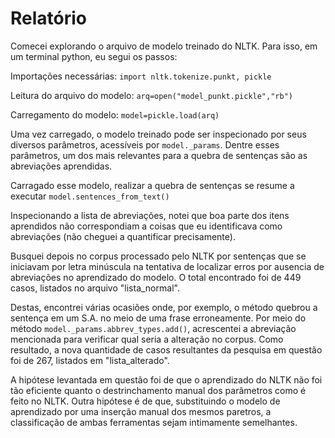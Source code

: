 # Relatório

Comecei explorando o arquivo de modelo treinado do NLTK. Para isso, em um terminal python, eu segui os passos:

Importações necessárias:
`import nltk.tokenize.punkt, pickle`

Leitura do arquivo do modelo: `arq=open("model_punkt.pickle","rb")`

Carregamento do modelo: `model=pickle.load(arq)`

Uma vez carregado, o modelo treinado pode ser inspecionado por seus diversos parâmetros, acessíveis por `model._params`. Dentre esses parâmetros, um dos mais relevantes para a quebra de sentenças são as abreviações aprendidas.

Carragado esse modelo, realizar a quebra de sentenças se resume a executar `model.sentences_from_text()` 

Inspecionando a lista de abreviações, notei que boa parte dos itens aprendidos não correspondiam a coisas que eu identificava como abreviações (não cheguei a quantificar precisamente).

Busquei depois no corpus processado pelo NLTK por sentenças que se iniciavam por letra minúscula na tentativa de localizar erros por ausencia de abreviações no aprendizado do modelo. O total encontrado foi de 449 casos, listados no arquivo "lista_normal".

Destas, encontrei várias ocasiões onde, por exemplo, o método quebrou a sentença em um S.A. no meio de uma frase erroneamente. Por meio do método `model._params.abbrev_types.add()`, acrescentei a abreviação mencionada para verificar qual seria a alteração no corpus. Como resultado, a nova quantidade de casos resultantes da pesquisa em questão foi de 267, listados em "lista_alterado".

A hipótese levantada em questão foi de que o aprendizado do NLTK não foi tão eficiente quanto o destrinchamento manual dos parâmetros como é feito no NLTK. Outra hipótese é de que, substituindo o modelo de aprendizado por uma inserção manual dos mesmos paretros, a classificação de ambas ferramentas sejam intimamente semelhantes.